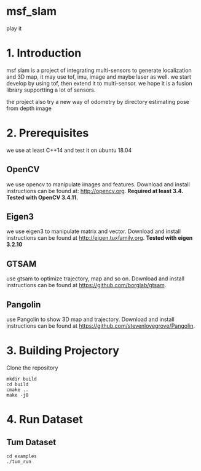 # msf_slam
play it

# 1. Introduction
msf slam is a project of integrating multi-sensors to generate localization and 3D map, it may use tof, imu, image and maybe laser as well. we start develop by using tof, then extend it to multi-sensor.
we hope it is a fusion library supportting a lot of sensors.

the project also try a new way of odometry by directory estimating pose from depth image

# 2. Prerequisites
we use at least C++14 and test it on ubuntu 18.04
## OpenCV
we use opencv to manipulate images and features. Download and install instructions can be found at: http://opencv.org. **Required at least 3.4. Tested with OpenCV 3.4.11.**
## Eigen3
we use eigen3 to manipulate matrix and vector. Download and install instructions can be found at http://eigen.tuxfamily.org. **Tested with eigen 3.2.10**
## GTSAM
use gtsam to optimize trajectory, map and so on. Download and install instructions can be found at https://github.com/borglab/gtsam.
## Pangolin
use Pangolin to show 3D map and trajectory. Download and install instructions can be found at https://github.com/stevenlovegrove/Pangolin.

# 3. Building Projectory
Clone the repository
```
mkdir build
cd build
cmake ..
make -j8
```

# 4. Run Dataset
## Tum Dataset
```
cd examples
./tum_run
```
